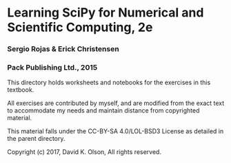 # Learning SciPy for Numerical and Scientific Computing, 2e
### Sergio Rojas & Erick Christensen
### Pack Publishing Ltd., 2015

This directory holds worksheets and notebooks for the exercises in this
textbook. 

All exercises are contributed by myself, and are modified from the exact
text to accommodate my needs and maintain distance from copyrighted material.
 
This material falls under the CC-BY-SA 4.0/LOL-BSD3 License as detailed in the
parent directory.

Copyright (c) 2017, David K. Olson, All rights reserved.

